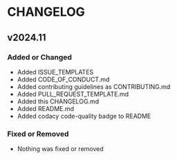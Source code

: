 # CHANGELOG

## v2024.11

### Added or Changed

- Added ISSUE_TEMPLATES
- Added CODE_OF_CONDUCT.md
- Added contributing guidelines as CONTRIBUTING.md
- Added PULL_REQUEST_TEMPLATE.md
- Added this CHANGELOG.md
- Added README.md
- Added codacy code-quality badge to README

### Fixed or Removed

- Nothing was fixed or removed

